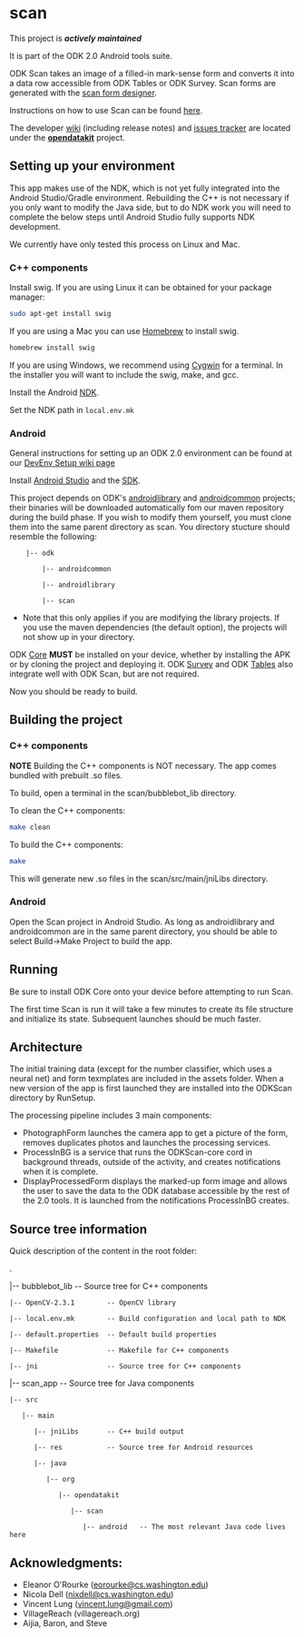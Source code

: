 # scan

This project is __*actively maintained*__

It is part of the ODK 2.0 Android tools suite.

ODK Scan takes an image of a filled-in mark-sense form and converts it into a data row accessible from ODK Tables or ODK Survey. Scan forms are generated with the [scan form designer](https://docs.opendatakit.org/odk2/scan-form-designer-intro/).

Instructions on how to use Scan can be found [here](https://docs.opendatakit.org/odk2/scan-intro/).

The developer [wiki](https://github.com/opendatakit/opendatakit/wiki) (including release notes) and
[issues tracker](https://github.com/opendatakit/opendatakit/issues) are located under
the [**opendatakit**](https://github.com/opendatakit/opendatakit) project.

## Setting up your environment
This app makes use of the NDK, which is not yet fully integrated into the Android Studio/Gradle environment. Rebuilding the C++ is not necessary if you only want to modify the Java side, but to do NDK work you will need to complete the below steps until Android Studio fully supports NDK development.

We currently have only tested this process on Linux and Mac.

### C++ components

Install swig. If you are using Linux it can be obtained for your package manager: 

```bash
sudo apt-get install swig
```

If you are using a Mac you can use [Homebrew](http://brew.sh/) to install swig.

 ```bash
 homebrew install swig
 ```

If you are using Windows, we recommend using [Cygwin](https://www.cygwin.com/) for a terminal. In the installer you will want to include the swig, make, and gcc. 

Install the Android [NDK](https://developer.android.com/tools/sdk/ndk/index.html).

Set the NDK path in `local.env.mk`

### Android

General instructions for setting up an ODK 2.0 environment can be found at our [DevEnv Setup wiki page](https://github.com/opendatakit/opendatakit/wiki/DevEnv-Setup)

Install [Android Studio](http://developer.android.com/tools/studio/index.html) and the [SDK](http://developer.android.com/sdk/index.html#Other).

This project depends on ODK's [androidlibrary](https://github.com/opendatakit/androidlibrary) and [androidcommon](https://github.com/opendatakit/androidcommon) projects; their binaries will be downloaded automatically fom our maven repository during the build phase. If you wish to modify them yourself, you must clone them into the same parent directory as scan. You directory stucture should resemble the following:

        |-- odk

            |-- androidcommon

            |-- androidlibrary

            |-- scan


  * Note that this only applies if you are modifying the library projects. If you use the maven dependencies (the default option), the projects will not show up in your directory. 
    
ODK [Core](https://github.com/opendatakit/core) __MUST__ be installed on your device, whether by installing the APK or by cloning the project and deploying it. ODK [Survey](https://github.com/opendatakit/survey) and ODK [Tables](https://github.com/opendatakit/tables) also integrate well with ODK Scan, but are not required.

Now you should be ready to build.

## Building the project

### C++ components
**NOTE** Building the C++ components is NOT necessary. The app comes bundled with prebuilt .so files.

To build, open a terminal in the scan/bubblebot\_lib directory.

To clean the C++ components:

 ```bash
make clean
 ```

To build the C++ components:

 ```bash
make
 ```

This will generate new .so files in the scan/src/main/jniLibs directory.

### Android

Open the Scan project in Android Studio. As long as androidlibrary and androidcommon are in the same parent directory, you should be able to select Build->Make Project to build the app.

## Running

Be sure to install ODK Core onto your device before attempting to run Scan.

The first time Scan is run it will take a few minutes to create its file structure and initialize its state. Subsequent launches should be much faster.

## Architecture

The initial training data (except for the number classifier, which uses a neural net) and form texmplates are included in the assets folder.
When a new version of the app is first launched they are installed into the ODKScan directory by RunSetup.

The processing pipeline includes 3 main components:

* PhotographForm launches the camera app to get a picture of the form, removes duplicates photos and launches the processing services.
* ProcessInBG is a service that runs the ODKScan-core cord in background threads, outside of the activity, and creates notifications when it is complete.
* DisplayProcessedForm displays the marked-up form image and allows the user to save the data to the ODK database accessible by the rest of the 2.0 tools. It is launched from the notifications ProcessInBG creates.

## Source tree information
Quick description of the content in the root folder:

.

|-- bubblebot\_lib          -- Source tree for C++ components

    |-- OpenCV-2.3.1        -- OpenCV library

    |-- local.env.mk        -- Build configuration and local path to NDK

    |-- default.properties  -- Default build properties

    |-- Makefile            -- Makefile for C++ components

    |-- jni                 -- Source tree for C++ components

|-- scan\_app               -- Source tree for Java components

    |-- src

       |-- main

          |-- jniLibs       -- C++ build output

          |-- res           -- Source tree for Android resources

          |-- java

             |-- org

                |-- opendatakit

                   |-- scan

                      |-- android   -- The most relevant Java code lives here

## Acknowledgments:
* Eleanor O'Rourke (eorourke@cs.washington.edu)
* Nicola Dell (nixdell@cs.washington.edu)
* Vincent Lung (vincent.lung@gmail.com)
* VillageReach (villagereach.org)
* Aijia, Baron, and Steve

